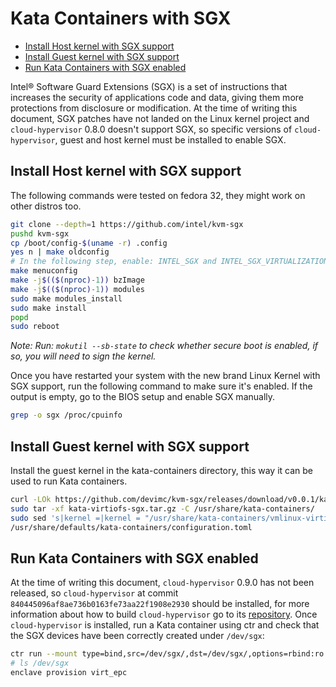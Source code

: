 # Kata Containers with SGX

- [Install Host kernel with SGX support](#install-host-kernel-with-sgx-support)
- [Install Guest kernel with SGX support](#install-guest-kernel-with-sgx-support)
- [Run Kata Containers with SGX enabled](#run-kata-containers-with-sgx-enabled)

Intel® Software Guard Extensions (SGX) is a set of instructions that increases the security
of applications code and data, giving them more protections from disclosure or modification.
At the time of writing this document, SGX patches have not landed on the Linux kernel
project and `cloud-hypervisor` 0.8.0 doesn't support SGX, so specific versions of `cloud-hypervisor`,
guest and host kernel must be installed to enable SGX.

## Install Host kernel with SGX support

The following commands were tested on fedora 32, they might work on other distros too.

```sh
git clone --depth=1 https://github.com/intel/kvm-sgx
pushd kvm-sgx
cp /boot/config-$(uname -r) .config
yes n | make oldconfig
# In the following step, enable: INTEL_SGX and INTEL_SGX_VIRTUALIZATION
make menuconfig
make -j$(($(nproc)-1)) bzImage
make -j$(($(nproc)-1)) modules
sudo make modules_install
sudo make install
popd
sudo reboot
```

_Note: Run: `mokutil --sb-state` to check whether secure boot is enabled, if so, you will need to sign the kernel._

Once you have restarted your system with the new brand Linux Kernel with SGX support, run
the following command to make sure it's enabled. If the output is empty, go to the BIOS
setup and enable SGX manually.

```sh
grep -o sgx /proc/cpuinfo
```

## Install Guest kernel with SGX support

Install the guest kernel in the kata-containers directory, this way it can be used to run
Kata containers.

```sh
curl -LOk https://github.com/devimc/kvm-sgx/releases/download/v0.0.1/kata-virtiofs-sgx.tar.gz
sudo tar -xf kata-virtiofs-sgx.tar.gz -C /usr/share/kata-containers/
sudo sed 's|kernel =|kernel = "/usr/share/kata-containers/vmlinux-virtiofs-sgx.container"|g' \
/usr/share/defaults/kata-containers/configuration.toml
```

## Run Kata Containers with SGX enabled

At the time of writing this document, `cloud-hypervisor` 0.9.0 has not been released, so
`cloud-hypervisor` at commit `840445096af8ae736b0163fe73aa22f1908e2930` should be installed,
for more information about how to build `cloud-hypervisor` go to its [repository][1].
Once `cloud-hypervisor` is installed, run a Kata container using ctr and check that the SGX
devices have been correctly created under `/dev/sgx`:

```sh
ctr run --mount type=bind,src=/dev/sgx/,dst=/dev/sgx/,options=rbind:ro --runtime io.containerd.run.kata.v2 -t --rm docker.io/library/busybox:latest hello sh
# ls /dev/sgx
enclave provision virt_epc
```

[1]: github.com/cloud-hypervisor/cloud-hypervisor/
